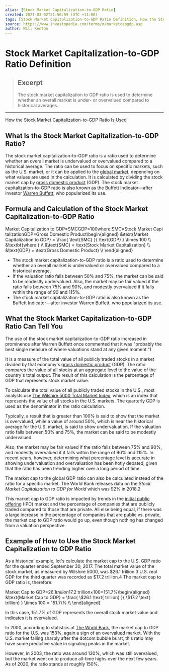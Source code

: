 ```yaml
---
alias: [Stock Market Capitalization-to-GDP Ratio]
created: 2021-03-02T21:56:59 (UTC +11:00)
tags: [Stock Market Capitalization-to-GDP Ratio Definition, How the Stock Market Capitalization-to-GDP Ratio Is Used]
source: https://www.investopedia.com/terms/m/marketcapgdp.asp
author: Will Kenton
---
```


# Stock Market Capitalization-to-GDP Ratio Definition

> ## Excerpt
> The stock market capitalization to GDP ratio is used to determine whether an overall market is under- or overvalued compared to historical averages.

---

How the Stock Market Capitalization-to-GDP Ratio Is Used
## What Is the Stock Market Capitalization-to-GDP Ratio?

The stock market capitalization-to-GDP ratio is a ratio used to determine whether an overall market is undervalued or overvalued compared to a historical average. The ratio can be used to focus on specific markets, such as the U.S. market, or it can be applied to the [global market](https://www.investopedia.com/trump-tweets-topple-global-markets-4686394), depending on what values are used in the calculation. It is calculated by dividing the stock market cap by [gross domestic product](https://www.investopedia.com/terms/g/gdp.asp) (GDP). The stock market capitalization-to-GDP ratio is also known as the Buffett Indicator—after investor [Warren Buffett](https://www.investopedia.com/ask/answers/022715/whats-best-way-contact-warren-buffett.asp), who popularized its use.

## Formula and Calculation of the Stock Market Capitalization-to-GDP Ratio

Market Capitalization to GDP\=SMCGDP×100where:SMC\=Stock Market CapitalizationGDP\=Gross Domestic Product\\begin{aligned} &\\text{Market Capitalization to GDP} = \\frac{ \\text{SMC} }{ \\text{GDP} } \\times 100 \\\\ &\\textbf{where:} \\\\ &\\text{SMC} = \\text{Stock Market Capitalization} \\\\ &\\text{GDP} = \\text{Gross Domestic Product} \\\\ \\end{aligned}

-   The stock market capitalization-to-GDP ratio is a ratio used to determine whether an overall market is undervalued or overvalued compared to a historical average.
-   If the valuation ratio falls between 50% and 75%, the market can be said to be modestly undervalued. Also, the market may be fair valued if the ratio falls between 75% and 90%, and modestly overvalued if it falls within the range of 90 and 115%.
-   The stock market capitalization-to-GDP ratio is also known as the Buffett Indicator—after investor Warren Buffett, who popularized its use.

## What the Stock Market Capitalization-to-GDP Ratio Can Tell You

The use of the stock market capitalization-to-GDP ratio increased in prominence after Warren Buffett once commented that it was "probably the best single measure of where valuations stand at any given moment."1

It is a measure of the total value of all publicly traded stocks in a market divided by that economy's [gross domestic product](https://www.investopedia.com/terms/g/gdp.asp) (GDP). The ratio compares the value of all stocks at an aggregate level to the value of the country's total output. The result of this calculation is the percentage of GDP that represents stock market value.

To calculate the total value of all publicly traded stocks in the U.S., most analysts use [The Wilshire 5000 Total Market Index](https://www.investopedia.com/terms/w/wilshire5000equityindex.asp), which is an index that represents the value of all stocks in the U.S. markets. The quarterly GDP is used as the denominator in the ratio calculation.

Typically, a result that is greater than 100% is said to show that the market is overvalued, while a value of around 50%, which is near the historical average for the U.S. market, is said to show undervaluation. If the valuation ratio falls between 50% and 75%, the market can be said to be modestly undervalued.

Also, the market may be fair valued if the ratio falls between 75% and 90%, and modestly overvalued if it falls within the range of 90% and 115%. In recent years, however, determining what percentage level is accurate in showing undervaluation and overvaluation has been hotly debated, given that the ratio has been trending higher over a long period of time.

The market cap to the global GDP ratio can also be calculated instead of the ratio for a specific market. The World Bank releases data on the _Stock Market Capitalization to GDP for World_ which was 92% in 2018.2

This market cap to GDP ratio is impacted by trends in the [initial public offering](https://www.investopedia.com/terms/i/ipo.asp) (IPO) market and the percentage of companies that are publicly traded compared to those that are private. All else being equal, if there was a large increase in the percentage of companies that are public vs. private, the market cap to GDP ratio would go up, even though nothing has changed from a valuation perspective.

## Example of How to Use the Stock Market Capitalization to GDP Ratio

As a historical example, let's calculate the market cap to the U.S. GDP ratio for the quarter ended September 30, 2017. The total market value of the stock market, as measured by Wilshire 5000, was $26.1 trillion.3 U.S. real GDP for the third quarter was recorded as $17.2 trillion.4 The market cap to GDP ratio is, therefore:

Market Cap to GDP\=$26.1 trillion$17.2 trillion×100\=151.7%\\begin{aligned} &\\text{Market Cap to GDP} = \\frac{ \\$26.1 \\text{ trillion} }{ \\$17.2 \\text{ trillion} } \\times 100 = 151.7\\% \\\\ \\end{aligned}

In this case, 151.7% of GDP represents the overall stock market value and indicates it is overvalued.

In 2000, according to statistics at [The World Bank](https://www.investopedia.com/terms/w/worldbank.asp), the market cap to GDP ratio for the U.S. was 153%, again a sign of an overvalued market. With the U.S. market falling sharply after the dotcom bubble burst, this ratio may have some predictive value in signaling peaks in the market.

However, in 2003, the ratio was around 130%, which was still overvalued, but the market went on to produce all-time highs over the next few years. As of 2020, the ratio stands at roughly 150%.
